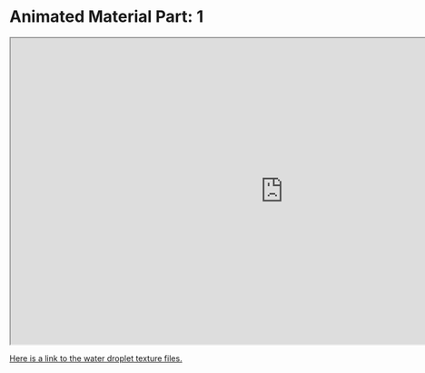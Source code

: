 # Animated Material Part: 1

<p><iframe src="https://www.youtube.com/embed/3iidxS97_dQ" width="960" height="540" allowfullscreen="allowfullscreen" allow="accelerometer; autoplay; clipboard-write; encrypted-media; gyroscope; picture-in-picture"></iframe></p>
<p><a class="instructure_file_link inline_disabled" title="Droplets.zip" href="https://vertexschool.instructure.com/courses/462/files/27733?verifier=wMhBvYb8oG13t2Qi2XKoE0Fmrl68ylsWFJ8EottG&amp;wrap=1" target="_blank" data-api-endpoint="https://vertexschool.instructure.com/api/v1/courses/462/files/27733" data-api-returntype="File">Here is a link to the water droplet texture files.</a></p>
<p>&nbsp;</p>